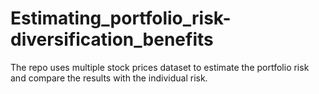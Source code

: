 # Estimating_portfolio_risk-diversification_benefits
The repo uses multiple stock prices dataset to estimate the portfolio risk and compare the results with the individual risk.
